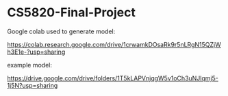 # CS5820-Final-Project

Google colab used to generate model: 

https://colab.research.google.com/drive/1crwamkDOsaRk9r5nLRgN15QZjWh3E1e-?usp=sharing


example model:

https://drive.google.com/drive/folders/1T5kLAPVnjqgW5v1oCh3uNJlqmj5-1j5N?usp=sharing
